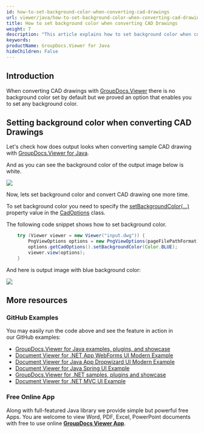 ```yaml
---
id: how-to-set-background-color-when-converting-cad-drawings
url: viewer/java/how-to-set-background-color-when-converting-cad-drawings
title: How to set background color when converting CAD Drawings
weight: 7
description: "This article explains how to set background color when converting CAD Drawings with GroupDocs.Viewer within your Java applications"
keywords: 
productName: GroupDocs.Viewer for Java
hideChildren: False
---
```

## Introduction

When converting CAD drawings with [GroupDocs.Viewer](https://products.groupdocs.com/viewer) there is no background color set by default but we proved an option that enables you to set any background color.

## Setting background color when converting CAD Drawings

Let's check how does output looks when converting sample CAD drawing with [GroupDocs.Viewer for Java](https://products.groupdocs.com/viewer/java).

And as you can see the background color of the output image below is white.

![](viewer/java/images/how-to-set-background-color-when-converting-cad-drawings.png)

Now, lets set background color and convert CAD drawing one more time.

To set background color you need to specify the [setBackgroundColor(...)](https://apireference.groupdocs.com/viewer/java/com.groupdocs.viewer.options/CadOptions#setBackgroundColor(java.awt.Color)) property value in the [CadOptions](https://apireference.groupdocs.com/viewer/java/com.groupdocs.viewer.options/CadOptions) class. 

The following code snippet shows how to set background color.

```java
    try (Viewer viewer = new Viewer("input.dwg")) {
        PngViewOptions options = new PngViewOptions(pageFilePathFormat);
        options.getCadOptions().setBackgroundColor(Color.BLUE);
        viewer.view(options);
    }
```

And here is output image with blue background color:

![](viewer/java/images/how-to-set-background-color-when-converting-cad-drawings_1.png)

## More resources
### GitHub Examples
You may easily run the code above and see the feature in action in our GitHub examples:
*   [GroupDocs.Viewer for Java examples, plugins, and showcase](https://github.com/groupdocs-viewer/GroupDocs.Viewer-for-Java)
*   [Document Viewer for .NET App WebForms UI Modern Example](https://github.com/groupdocs-viewer/GroupDocs.Viewer-for-.NET-WebForms)    
*   [Document Viewer for Java App Dropwizard UI Modern Example](https://github.com/groupdocs-viewer/GroupDocs.Viewer-for-Java-Dropwizard)    
*   [Document Viewer for Java Spring UI Example](https://github.com/groupdocs-viewer/GroupDocs.Viewer-for-Java-Spring)
*   [GroupDocs.Viewer for .NET samples, plugins and showcase](https://github.com/groupdocs-viewer/GroupDocs.Viewer-for-.NET)
*   [Document Viewer for .NET MVC UI Example](https://github.com/groupdocs-viewer/GroupDocs.Viewer-for-Java-MVC)     

### Free Online App
Along with full-featured Java library we provide simple but powerful free Apps.
You are welcome to view Word, PDF, Excel, PowerPoint documents with free to use online **[GroupDocs Viewer App](https://products.groupdocs.app/viewer)**.